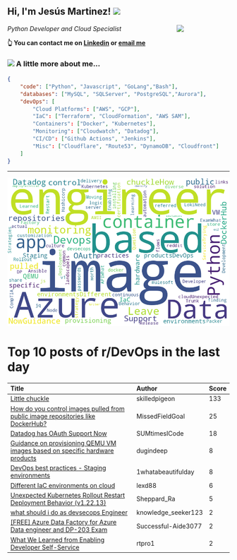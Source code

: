 <!--
**jmartinezl/jmartinezl** is a ✨ _special_ ✨ repository because its `README.md` (this file) appears on your GitHub profile.

Here are some ideas to get you started:

- 🔭 I’m currently working on ...
- 🌱 I’m currently learning ...
- 👯 I’m looking to collaborate on ...
- 🤔 I’m looking for help with ...
- 💬 Ask me about ...
- 📫 How to reach me: ...
- 😄 Pronouns: ...
- ⚡ Fun fact: ...
-->

<h2>Hi, I'm Jesús Martinez! <img src="https://media.giphy.com/media/WUlplcMpOCEmTGBtBW/giphy.gif" width="30"> </h2>
<img align='right' src="https://media.giphy.com/media/NytMLKyiaIh6VH9SPm/giphy.gif" width="120">
<p><em>Python Developer and Cloud Specialist
</em></p>

**👆 You can contact me on [Linkedin](https://www.linkedin.com/in/jes%C3%BAs-martinez-2b7b10104/) or [email me](mailto:jesus.mtz.lorenzo@gmail.com)**

### <img src="https://media.giphy.com/media/VgCDAzcKvsR6OM0uWg/giphy.gif" width="50"> A little more about me...  

```json
{
    "code": ["Python", "Javascript", "GoLang","Bash"],
    "databases": ["MySQL", "SQLServer", "PostgreSQL","Aurora"],
    "devOps": [
        "Cloud Platforms": ["AWS", "GCP"],
        "IaC": ["Terraform", "CloudFormation", "AWS SAM"],
        "Containers": ["Docker", "Kubernetes"],
        "Monitoring": ["Cloudwatch", "Datadog"],
        "CI/CD": ["Github Actions", "Jenkins"],
        "Misc": ["Cloudflare", "Route53", "DynamoDB", "Cloudfront"]
    ]
}
```
---

![Wordcloud](./cloud.png)

# Top 10 posts of r/DevOps in the last day

| Title | Author | Score |
|:---|:---|:---|
| [Little chuckle](https://www.reddit.com/r/devops/comments/ykiu6a/little_chuckle/) | skilledpigeon | 133 |
| [How do you control images pulled from public image repositories like DockerHub?](https://www.reddit.com/r/devops/comments/yk90ba/how_do_you_control_images_pulled_from_public/) | MissedFieldGoal | 25 |
| [Datadog has OAuth Support Now](https://www.reddit.com/r/devops/comments/yk6whi/datadog_has_oauth_support_now/) | SUMtimesICode | 18 |
| [Guidance on provisioning QEMU VM images based on specific hardware products](https://www.reddit.com/r/devops/comments/ykfuf7/guidance_on_provisioning_qemu_vm_images_based_on/) | dugindeep | 8 |
| [DevOps best practices - Staging environments](https://www.reddit.com/r/devops/comments/yk8j36/devops_best_practices_staging_environments/) | 1whatabeautifulday | 8 |
| [Different IaC environments on cloud](https://www.reddit.com/r/devops/comments/yk3ppf/different_iac_environments_on_cloud/) | lexd88 | 6 |
| [Unexpected Kubernetes Rollout Restart Deployment Behavior (v1.22.13)](https://www.reddit.com/r/devops/comments/ykcebj/unexpected_kubernetes_rollout_restart_deployment/) | Sheppard_Ra | 5 |
| [what should i do as devsecops Engineer](https://www.reddit.com/r/devops/comments/ykunjx/what_should_i_do_as_devsecops_engineer/) | knowledge_seeker123 | 2 |
| [[FREE] Azure Data Factory for Azure Data engineer and DP-203 Exam](https://www.reddit.com/r/devops/comments/ykjd0g/free_azure_data_factory_for_azure_data_engineer/) | Successful-Aide3077 | 2 |
| [What We Learned from Enabling Developer Self-Service](https://www.reddit.com/r/devops/comments/ykyft5/what_we_learned_from_enabling_developer/) | rtpro1 | 2 |
